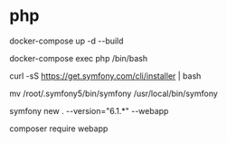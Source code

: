 # php

docker-compose up -d --build

docker-compose exec php /bin/bash

curl -sS https://get.symfony.com/cli/installer | bash

mv /root/.symfony5/bin/symfony /usr/local/bin/symfony

symfony new . --version="6.1.*" --webapp

composer require webapp

